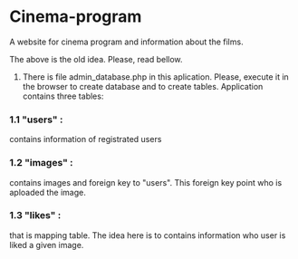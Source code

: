# Cinema-program
A website for cinema program and information about the films.

The above is the old idea. Please, read bellow.

1. There is file admin_database.php in this aplication. Please, execute it in the browser to create database and to create tables.
Application contains three tables:
### 1.1 "users" :
 contains information of registrated users
### 1.2 "images" :
 contains images and foreign key to "users". This foreign key point who is aploaded the image.
### 1.3 "likes" :
 that is mapping table. The idea here is to contains information who user is liked a given image.
 
